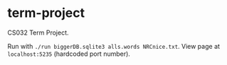 # term-project
CS032 Term Project.

Run with `./run biggerDB.sqlite3 alls.words NRCnice.txt`.
View page at `localhost:5235` (hardcoded port number).

